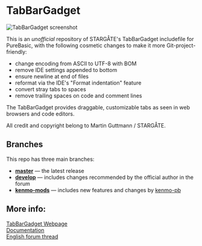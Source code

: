 # TabBarGadget

![TabBarGadget screenshot](https://www.unionbytes.de/pictures/ScreenShot3.png)

This is an *unofficial* repository of STARGÅTE's TabBarGadget includefile for PureBasic, with the following cosmetic changes to make it more Git-project-friendly:

- change encoding from ASCII to UTF-8 with BOM
- remove IDE settings appended to bottom
- ensure newline at end of files
- reformat via the IDE's "Format indentation" feature
- convert stray tabs to spaces
- remove trailing spaces on code and comment lines

The TabBarGadget provides draggable, customizable tabs as seen in web browsers and code editors.

All credit and copyright belong to Martin Guttmann / STARGÅTE.

## Branches

This repo has three main branches:

- **[master](https://github.com/kenmo-pb/TabBarGadget/tree/master)** — the latest release
- **[develop](https://github.com/kenmo-pb/TabBarGadget/tree/develop)** — includes changes recommended by the official author in the forum
- **[kenmo-mods](https://github.com/kenmo-pb/TabBarGadget/tree/kenmo-mods)** — includes new features and changes by [kenmo-pb](https://github.com/kenmo-pb)

## More info:  
[TabBarGadget Webpage](https://www.unionbytes.de/libs/tabbargadget/)  
[Documentation](http://help.unionbytes.de/tbg/)  
[English forum thread](https://www.purebasic.fr/english/viewtopic.php?f=12&t=47588)  
